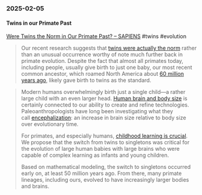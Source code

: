 ### 2025-02-05
#### Twins in our Primate Past
[Were Twins the Norm in Our Primate Past? – SAPIENS](https://www.sapiens.org/biology/twins-primates-human-evolution/) #twins #evolution 

> Our recent research suggests that [twins were actually the norm](https://doi.org/10.3390/humans4030014) rather than an unusual occurrence worthy of note much further back in primate evolution. Despite the fact that almost all primates today, including people, usually give birth to just one baby, our most recent common ancestor, which roamed North America about [60 million years ago](https://doi.org/10.1371/journal.pbio.3000494), likely gave birth to twins as the standard.

> Modern humans overwhelmingly birth just a single child—a rather large child with an even larger head. [Human brain and body size](https://doi.org/10.1073/pnas.1201895109) is certainly connected to our ability to create and refine technologies. Paleoanthropologists have long been investigating what they call [encephalization](https://doi.org/10.1016/B978-0-444-53860-4.00019-2): an increase in brain size relative to body size over evolutionary time.
> 
> For primates, and especially humans, [childhood learning is crucial](https://doi.org/10.1002/\(SICI\)1096-8644\(1997\)25+%3C63::AID-AJPA3%3E3.0.CO;2-8). We propose that the switch from twins to singletons was critical for the evolution of large human babies with large brains who were capable of complex learning as infants and young children.
> 
> Based on mathematical modeling, the switch to singletons occurred early on, at least 50 million years ago. From there, many primate lineages, including ours, evolved to have increasingly larger bodies and brains.

